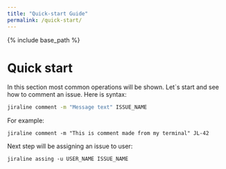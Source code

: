 ```yaml
---
title: "Quick-start Guide"
permalink: /quick-start/
---
```


{% include base_path %}

# Quick start

In this section most common operations will be shown. Let`s start and see how to comment an issue.
Here is syntax:

```bash
jiraline comment -m "Message text" ISSUE_NAME
```

For example:

    jiraline comment -m "This is comment made from my terminal" JL-42

Next step will be assigning an issue to user:

    jiraline assing -u USER_NAME ISSUE_NAME
